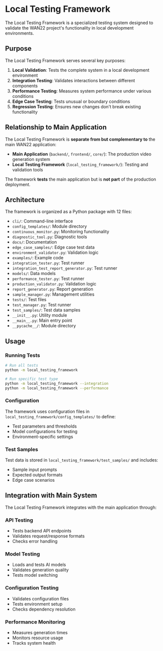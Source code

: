 # Local Testing Framework

The Local Testing Framework is a specialized testing system designed to validate the WAN22 project's functionality in local development environments.

## Purpose

The Local Testing Framework serves several key purposes:

1. **Local Validation**: Tests the complete system in a local development environment
2. **Integration Testing**: Validates interactions between different components
3. **Performance Testing**: Measures system performance under various conditions
4. **Edge Case Testing**: Tests unusual or boundary conditions
5. **Regression Testing**: Ensures new changes don't break existing functionality

## Relationship to Main Application

The Local Testing Framework is **separate from but complementary to** the main WAN22 application:

- **Main Application** (`backend/`, `frontend/`, `core/`): The production video generation system
- **Local Testing Framework** (`local_testing_framework/`): Testing and validation tools

The framework **tests** the main application but is **not part** of the production deployment.

## Architecture

The framework is organized as a Python package with 12 files:

- `cli/`: Command-line interface
- `config_templates/`: Module directory
- `continuous_monitor.py`: Monitoring functionality
- `diagnostic_tool.py`: Diagnostic tools
- `docs/`: Documentation
- `edge_case_samples/`: Edge case test data
- `environment_validator.py`: Validation logic
- `examples/`: Example code
- `integration_tester.py`: Test runner
- `integration_test_report_generator.py`: Test runner
- `models/`: Data models
- `performance_tester.py`: Test runner
- `production_validator.py`: Validation logic
- `report_generator.py`: Report generation
- `sample_manager.py`: Management utilities
- `tests/`: Test files
- `test_manager.py`: Test runner
- `test_samples/`: Test data samples
- `__init__.py`: Utility module
- `__main__.py`: Main entry point
- `__pycache__/`: Module directory

## Usage

### Running Tests

```bash
# Run all tests
python -m local_testing_framework

# Run specific test type
python -m local_testing_framework --integration
python -m local_testing_framework --performance
```

### Configuration

The framework uses configuration files in `local_testing_framework/config_templates/` to define:

- Test parameters and thresholds
- Model configurations for testing
- Environment-specific settings

### Test Samples

Test data is stored in `local_testing_framework/test_samples/` and includes:

- Sample input prompts
- Expected output formats
- Edge case scenarios

## Integration with Main System

The Local Testing Framework integrates with the main application through:

### API Testing
- Tests backend API endpoints
- Validates request/response formats
- Checks error handling

### Model Testing
- Loads and tests AI models
- Validates generation quality
- Tests model switching

### Configuration Testing
- Validates configuration files
- Tests environment setup
- Checks dependency resolution

### Performance Monitoring
- Measures generation times
- Monitors resource usage
- Tracks system health
